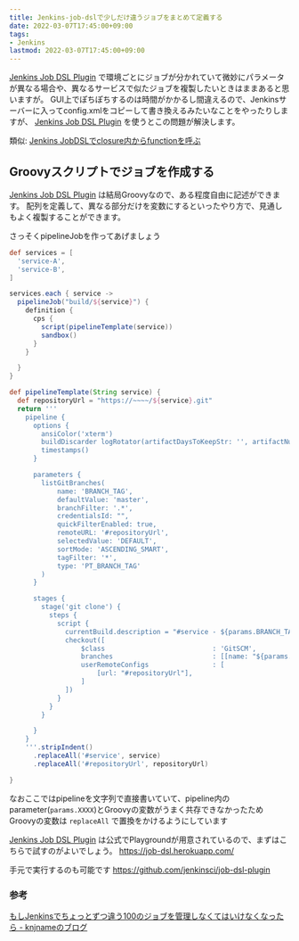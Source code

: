 ```yaml
---
title: Jenkins-job-dslで少しだけ違うジョブをまとめて定義する
date: 2022-03-07T17:45:00+09:00
tags:
- Jenkins
lastmod: 2022-03-07T17:45:00+09:00
---
```


[Jenkins Job DSL Plugin](note/Jenkins%20Job%20DSL%20Plugin.md) で環境ごとにジョブが分かれていて微妙にパラメータが異なる場合や、異なるサービスで似たジョブを複製したいときはままあると思いますが。
GUI上でぽちぽちするのは時間がかかるし間違えるので、Jenkinsサーバーに入ってconfig.xmlをコピーして書き換えるみたいなことをやったりしますが、
[Jenkins Job DSL Plugin](note/Jenkins%20Job%20DSL%20Plugin.md) を使うとこの問題が解決します。

類似: [Jenkins JobDSLでclosure内からfunctionを呼ぶ](jenkins%20JobDSL%E3%81%A7closure%E5%86%85%E3%81%8B%E3%82%89function%E3%82%92%E5%91%BC%E3%81%B6.md) 

## Groovyスクリプトでジョブを作成する

[Jenkins Job DSL Plugin](note/Jenkins%20Job%20DSL%20Plugin.md) は結局Groovyなので、ある程度自由に記述ができます。
配列を定義して、異なる部分だけを変数にするといったやり方で、見通しもよく複製することができます。

さっそくpipelineJobを作ってあげましょう

````groovy
def services = [
  'service-A',
  'service-B',
]

services.each { service ->
  pipelineJob("build/${service}") {
    definition {
      cps {
        script(pipelineTemplate(service))
        sandbox()
      }
    }

  }
}

def pipelineTemplate(String service) {
  def repositoryUrl = "https://~~~~/${service}.git"
  return '''
    pipeline {
      options {
        ansiColor('xterm')
        buildDiscarder logRotator(artifactDaysToKeepStr: '', artifactNumToKeepStr: '', daysToKeepStr: '', numToKeepStr: '5')
        timestamps()
      }

      parameters {
        listGitBranches(
            name: 'BRANCH_TAG',
            defaultValue: 'master',
            branchFilter: '.*',
            credentialsId: "",
            quickFilterEnabled: true,
            remoteURL: '#repositoryUrl',
            selectedValue: 'DEFAULT',
            sortMode: 'ASCENDING_SMART',
            tagFilter: '*',
            type: 'PT_BRANCH_TAG'
        )
      }

      stages {
        stage('git clone') {
          steps {
            script {
              currentBuild.description = "#service - ${params.BRANCH_TAG}"
              checkout([
                  $class                           : 'GitSCM',
                  branches                         : [[name: "${params.BRANCH_TAG}"]],
                  userRemoteConfigs                : [
                      [url: "#repositoryUrl"],
                  ]
              ])
            }
          }
        }

      }
    }
    '''.stripIndent()
      .replaceAll('#service', service)
      .replaceAll('#repositoryUrl', repositoryUrl)

}

````

なおここではpipelineを文字列で直接書いていて、pipeline内のparameter(`params.XXXX`)とGroovyの変数がうまく共存できなかったためGroovyの変数は `replaceAll` で置換をかけるようにしています

[Jenkins Job DSL Plugin](note/Jenkins%20Job%20DSL%20Plugin.md) は公式でPlaygroundが用意されているので、まずはこちらで試すのがよいでしょう。
https://job-dsl.herokuapp.com/

手元で実行するのも可能です
https://github.com/jenkinsci/job-dsl-plugin

### 参考

[ もしJenkinsでちょっとずつ違う100のジョブを管理しなくてはいけなくなったら - knjnameのブログ](https://knjname.hateblo.jp/entry/2015/01/06/025459)
